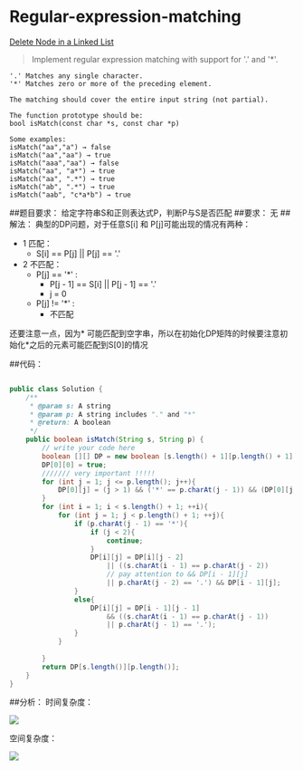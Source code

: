 # Regular-expression-matching

[Delete Node in a Linked List](https://leetcode.com/problems/regular-expression-matching/)

>Implement regular expression matching with support for '.' and '*'.

```
'.' Matches any single character.
'*' Matches zero or more of the preceding element.

The matching should cover the entire input string (not partial).

The function prototype should be:
bool isMatch(const char *s, const char *p)

Some examples:
isMatch("aa","a") → false
isMatch("aa","aa") → true
isMatch("aaa","aa") → false
isMatch("aa", "a*") → true
isMatch("aa", ".*") → true
isMatch("ab", ".*") → true
isMatch("aab", "c*a*b") → true
```


##题目要求：
给定字符串S和正则表达式P，判断P与S是否匹配
##要求：
无
##解法：
典型的DP问题，对于任意S[i] 和 P[j]可能出现的情况有两种：

- 1 匹配：
  - S[i] == P[j] || P[j] == '.'
- 2 不匹配：
    - P[j] == '\*' :
      - P[j - 1] == S[i] || P[j - 1] == '.'
      - j = 0
    - P[j] != '\*' :
      - 不匹配

还要注意一点，因为\* 可能匹配到空字串，所以在初始化DP矩阵的时候要注意初始化\*之后的元素可能匹配到S[0]的情况


##代码：
```java

public class Solution {
    /**
     * @param s: A string 
     * @param p: A string includes "." and "*"
     * @return: A boolean
     */
    public boolean isMatch(String s, String p) {
        // write your code here
        boolean [][] DP = new boolean [s.length() + 1][p.length() + 1];
        DP[0][0] = true;
        /////// very important !!!!!
        for (int j = 1; j <= p.length(); j++){
            DP[0][j] = (j > 1) && ('*' == p.charAt(j - 1)) && (DP[0][j - 2]);
        }
        for (int i = 1; i < s.length() + 1; ++i){
            for (int j = 1; j < p.length() + 1; ++j){
                if (p.charAt(j - 1) == '*'){
                    if (j < 2){
                        continue;
                    }
                    DP[i][j] = DP[i][j - 2] 
                        || ((s.charAt(i - 1) == p.charAt(j - 2)) 
                        // pay attention to && DP[i - 1][j]
                        || p.charAt(j - 2) == '.') && DP[i - 1][j];
                }
                else{
                    DP[i][j] = DP[i - 1][j - 1] 
                        && ((s.charAt(i - 1) == p.charAt(j - 1)) 
                        || p.charAt(j - 1) == '.');
                }
            }
            
        }
        return DP[s.length()][p.length()];
    }
}
```
##分析：
时间复杂度：


<img src="http://chart.googleapis.com/chart?cht=tx&chl=\Large  O(1)" style="border:none;">

空间复杂度：

<img src="http://chart.googleapis.com/chart?cht=tx&chl=\Large O(1)" style="border:none;">
